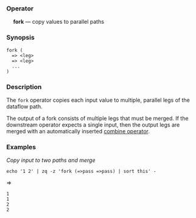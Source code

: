 ### Operator

&emsp; **fork** &mdash; copy values to parallel paths

### Synopsis

```
fork (
  => <leg>
  => <leg>
  ...
)
```
### Description

The `fork` operator copies each input value to multiple, parallel legs of
the dataflow path.

The output of a fork consists of multiple legs that must be merged.
If the downstream operator expects a single input, then the output legs are
merged with an automatically inserted [combine operator](combine.md).

### Examples

_Copy input to two paths and merge_
```mdtest-command
echo '1 2' | zq -z 'fork (=>pass =>pass) | sort this' -
```
=>
```mdtest-output
1
1
2
2
```
